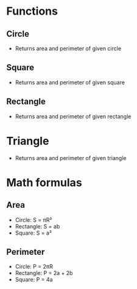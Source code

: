 # Functions
## Circle
- Returns area and perimeter of given circle

## Square
- Returns area and perimeter of given square

## Rectangle
- Returns area and perimeter of given rectangle

# Triangle
- Returns area and perimeter of given triangle


# Math formulas
## Area
- Circle: S = πR²
- Rectangle: S = ab
- Square: S = a²

## Perimeter
- Circle: P = 2πR
- Rectangle: P = 2a + 2b
- Square: P = 4a